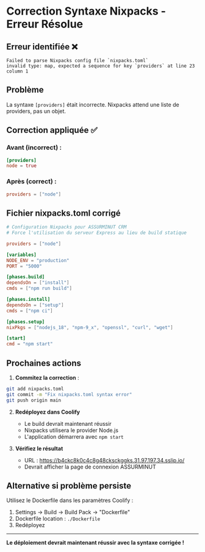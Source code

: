 # Correction Syntaxe Nixpacks - Erreur Résolue

## Erreur identifiée ❌
```
Failed to parse Nixpacks config file `nixpacks.toml`
invalid type: map, expected a sequence for key `providers` at line 23 column 1
```

## Problème
La syntaxe `[providers]` était incorrecte. Nixpacks attend une liste de providers, pas un objet.

## Correction appliquée ✅

### Avant (incorrect) :
```toml
[providers]
node = true
```

### Après (correct) :
```toml
providers = ["node"]
```

## Fichier nixpacks.toml corrigé

```toml
# Configuration Nixpacks pour ASSURMINUT CRM
# Force l'utilisation du serveur Express au lieu de build statique

providers = ["node"]

[variables]
NODE_ENV = "production"
PORT = "5000"

[phases.build]
dependsOn = ["install"]
cmds = ["npm run build"]

[phases.install]
dependsOn = ["setup"]
cmds = ["npm ci"]

[phases.setup]
nixPkgs = ["nodejs_18", "npm-9_x", "openssl", "curl", "wget"]

[start]
cmd = "npm start"
```

## Prochaines actions

1. **Commitez la correction** :
```bash
git add nixpacks.toml
git commit -m "Fix nixpacks.toml syntax error"
git push origin main
```

2. **Redéployez dans Coolify**
   - Le build devrait maintenant réussir
   - Nixpacks utilisera le provider Node.js
   - L'application démarrera avec `npm start`

3. **Vérifiez le résultat**
   - URL : https://b4ckc8k0c4c8g48cksckggks.31.97.197.34.sslip.io/
   - Devrait afficher la page de connexion ASSURMINUT

## Alternative si problème persiste

Utilisez le Dockerfile dans les paramètres Coolify :
1. Settings → Build → Build Pack → "Dockerfile"
2. Dockerfile location : `./Dockerfile`
3. Redéployez

---

**Le déploiement devrait maintenant réussir avec la syntaxe corrigée !**